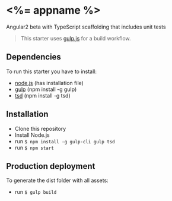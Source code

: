 # <%= appname %>
Angular2 beta with TypeScript scaffolding that includes unit tests

> This starter uses [gulp.js](http://gulpjs.com/) for a build workflow.

## Dependencies

To run this starter you have to install:

  - [node.js](https://nodejs.org/)  (has installation file)
  - [gulp](http://gulpjs.com/) (npm install -g gulp)
  - [tsd](http://definitelytyped.org/tsd/) (npm install -g tsd)
  
## Installation
* Clone this repository
* Install Node.js
* run `$ npm install -g gulp-cli gulp tsd`
* run `$ npm start`


## Production deployment
To generate the dist folder with all assets:
* run `$ gulp build`